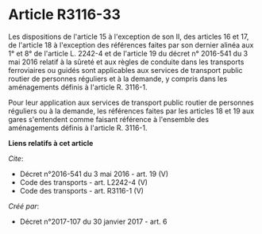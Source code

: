 # Article R3116-33

Les dispositions de l'article 15 à l'exception de son II, des articles 16 et 17, de l'article 18 à l'exception des références
faites par son dernier alinéa aux 1° et 8° de l'article L. 2242-4 et de l'article 19 du décret n° 2016-541 du 3 mai 2016
relatif à la sûreté et aux règles de conduite dans les transports ferroviaires ou guidés sont applicables aux services de
transport public routier de personnes réguliers et à la demande, y compris dans les aménagements définis à l'article R.
3116-1. 

Pour leur application aux services de transport public routier de personnes réguliers ou à la demande, les références faites
par les articles 18 et 19 aux gares s'entendent comme faisant référence à l'ensemble des aménagements définis à l'article R.
3116-1.

**Liens relatifs à cet article**

_Cite_:

  - Décret n°2016-541 du 3 mai 2016 - art. 19 (V)
  - Code des transports - art. L2242-4 (V)
  - Code des transports - art. R3116-1 (V)

_Créé par_:

  - Décret n°2017-107 du 30 janvier 2017 - art. 6
